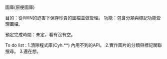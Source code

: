 圖庫(原梗圖庫)

目的：從IWIN的迫害下保存珍貴的圖檔並做管理。
功能：包含分類與標記功能管理圖檔。

預定完成時間：未定，看有沒有空。

To do list : 
1.清除程式庫(Cyh.**) 內用不到的API。
2.實作圖片的分類與標記關聯搜尋。
3.還在想。
